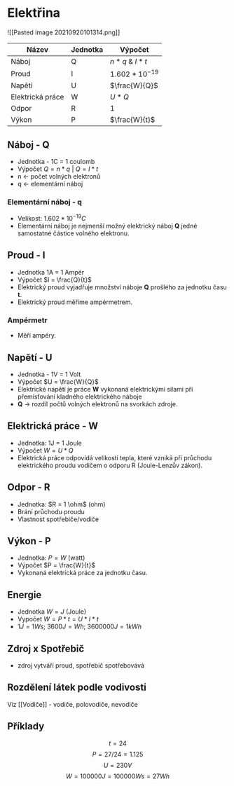 # Elektřina
![[Pasted image 20210920101314.png]]

| Název            | Jednotka | Výpočet            |
| ---------------- | -------- | ------------------ |
| Náboj            | Q        | $n * q$ & $I * t$  |
| Proud            | I        | $1.602 * 10^{-19}$ |
| Napětí           | U        | $\frac{W}{Q}$      |
| Elektrická práce | W        | $U * Q$            |
| Odpor            | R        | 1                  |
| Výkon            | P        | $\frac{W}{t}$      |
## Náboj - Q
- Jednotka - 1C = 1 coulomb
- Výpočet $Q = n * q$ | $Q = I *t$
- n <- počet volných elektronů
- q <- elementární náboj
### Elementární náboj - q
- Velikost: $1.602 * 10^{-19} C$
- Elementární náboj je nejmenší možný elektrický náboj **Q** jedné samostatné částice volného elektronu.
## Proud - I
- Jednotka 1A = 1 Ampér
- Výpočet $I = \frac{Q}{t}$
- Elektrický proud vyjadřuje množství náboje **Q** prošlého za jednotku času **t**.
- Elektrický proud měříme ampérmetrem.
### Ampérmetr
- Měří ampéry.
## Napětí - U
- Jednotka - 1V = 1 Volt
- Výpočet $U = \frac{W}{Q}$
- Elektrické napětí je práce **W** vykonaná elektrickými silami při přemísťování kladného elektrického náboje
- **Q** -> rozdíl počtů volných elektronů na svorkách zdroje.
## Elektrická práce - W
- Jednotka: 1J = 1 Joule
- Výpočet $W = U * Q$
- Elektrická práce odpovídá velikosti tepla, které vzniká při průchodu elektrického proudu vodičem o odporu R (Joule-Lenzův zákon).
## Odpor - R
- Jednotka: $R = 1 \ohm$ (ohm)
- Brání průchodu proudu
- Vlastnost spotřebiče/vodiče
## Výkon - P
- Jednotka: $P = W$ (watt)
- Výpočet $P = \frac{W}{t}$
- Vykonaná elektrická práce za jednotku času.
## Energie
- Jednotka $W = J$ (Joule)
- Vypočet $W = P * t = U * I * t$
- $1J = 1Ws$; $3600J = Wh$; $3600000J = 1kWh$
## Zdroj x Spotřebič
- zdroj vytváří proud, spotřebič spotřebovává
## Rozdělení látek podle vodivosti
Viz [[Vodiče]] - vodiče, polovodiče, nevodiče

## Příklady
$$t=24$$
$$P=27/24=1.125$$
$$U=230V$$
$$W=100000J=100000Ws=27Wh$$